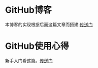 # GitHub博客
本博客的实现根据后面这篇文章而搭建:[传送门](https://www.jianshu.com/p/7c2cce028d29)
# GitHub使用心得
新手入门看这篇。[传送门](https://github.com/CruxF/Blog/issues/1)
